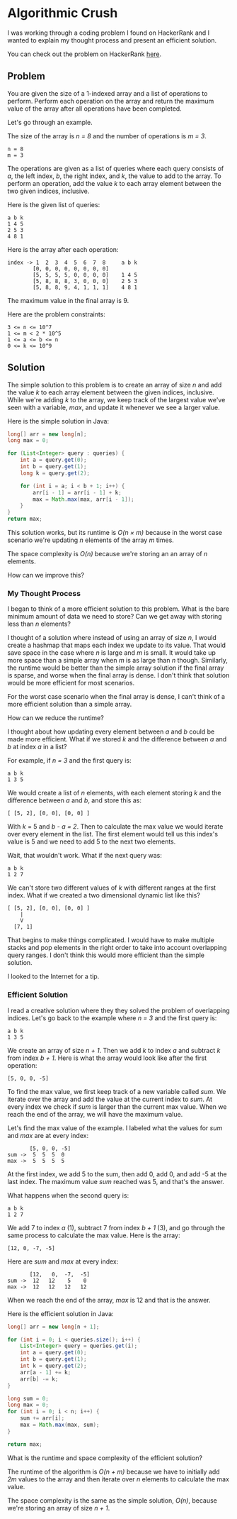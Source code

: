 # Algorithmic Crush

I was working through a coding problem I found on HackerRank and I wanted to explain my thought process and present an efficient solution.

You can check out the problem on HackerRank [here](https://www.hackerrank.com/challenges/crush/problem).

## Problem

You are given the size of a 1-indexed array and a list of operations to perform. Perform each operation on the array and return the maximum value of the array after all operations have been completed.

Let's go through an example.

The size of the array is *n = 8* and the number of operations is *m = 3*. 

```
n = 8
m = 3
```

The operations are given as a list of queries where each query consists of *a*, the left index, *b*, the right index, and *k*, the value to add to the array. To perform an operation, add the value *k* to each array element between the two given indices, inclusive.

Here is the given list of queries:

```
a b k
1 4 5
2 5 3
4 8 1
```

Here is the array after each operation:

```
index -> 1  2  3  4  5  6  7  8     a b k
        [0, 0, 0, 0, 0, 0, 0, 0]
		[5, 5, 5, 5, 0, 0, 0, 0]    1 4 5
		[5, 8, 8, 8, 3, 0, 0, 0]    2 5 3
        [5, 8, 8, 9, 4, 1, 1, 1]    4 8 1
```

The maximum value in the final array is 9.

Here are the problem constraints:

```
3 <= n <= 10^7
1 <= m < 2 * 10^5
1 <= a <= b <= n
0 <= k <= 10^9
```

## Solution

The simple solution to this problem is to create an array of size *n* and add the value *k* to each array element between the given indices, inclusive. While we're adding *k* to the array, we keep track of the largest value we've seen with a variable, *max*, and update it whenever we see a larger value.

Here is the simple solution in Java:

```java
long[] arr = new long[n];
long max = 0;

for (List<Integer> query : queries) {
	int a = query.get(0);
	int b = query.get(1);
	long k = query.get(2);

	for (int i = a; i < b + 1; i++) {
		arr[i - 1] = arr[i - 1] + k;
		max = Math.max(max, arr[i - 1]);
	}
}
return max;
```

This solution works, but its runtime is *O(n × m)* because in the worst case scenario we're updating *n* elements of the array *m* times.

The space complexity is *O(n)* because we're storing an an array of *n* elements.

How can we improve this?

### My Thought Process

I began to think of a more efficient solution to this problem. What is the bare minimum amount of data we need to store? Can we get away with storing less than *n* elements?

I thought of a solution where instead of using an array of size *n*, I would create a hashmap that maps each index we update to its value. That would save space in the case where *n* is large and *m* is small. It would take up more space than a simple array when *m* is as large than *n* though. Similarly, the runtime would be better than the simple array solution if the final array is sparse, and worse when the final array is dense. I don't think that solution would be more efficient for most scenarios.

For the worst case scenario when the final array is dense, I can't think of a more efficient solution than a simple array. 

How can we reduce the runtime?

I thought about how updating every element between *a* and *b* could be made more efficient. What if we stored *k* and the difference between *a* and *b* at index *a* in a list?

For example, if *n = 3* and the first query is:

```
a b k
1 3 5
```

We would create a list of *n* elements, with each element storing *k* and the difference between *a* and *b*, and store this as:

```
[ [5, 2], [0, 0], [0, 0] ]
```

With *k* = 5 and *b - a = 2*. Then to calculate the max value we would iterate over every element in the list. The first element would tell us this index's value is 5 and we need to add 5 to the next two elements. 

Wait, that wouldn't work. What if the next query was:

```
a b k
1 2 7
```

We can't store two different values of *k* with different ranges at the first index. What if we created a two dimensional dynamic list like this?

```
[ [5, 2], [0, 0], [0, 0] ]
    |
    V
  [7, 1]
```

That begins to make things complicated. I would have to make multiple stacks and pop elements in the right order to take into account overlapping query ranges. I don't think this would more efficient than the simple solution.

I looked to the Internet for a tip.

### Efficient Solution

I read a creative solution where they they solved the problem of overlapping indices. Let's go back to the example where *n = 3* and the first query is:

```
a b k
1 3 5
```

We create an array of size *n + 1*. Then we add *k* to index *a* and subtract *k* from index *b + 1*. Here is what the array would look like after the first operation:

```
[5, 0, 0, -5]
```

To find the max value, we first keep track of a new variable called *sum*. We iterate over the array and add the value at the current index to *sum*. At every index we check if *sum* is larger than the current max value. When we reach the end of the array, we will have the maximum value.

Let's find the max value of the example. I labeled what the values for *sum* and *max* are at every index:

```
       [5, 0, 0, -5]
sum ->  5  5  5  0
max ->  5  5  5  5
```

At the first index, we add 5 to the sum, then add 0, add 0, and add -5 at the last index. The maximum value *sum* reached was 5, and that's the answer.

What happens when the second query is:

```
a b k
1 2 7
```

We add 7 to index *a* (1), subtract 7 from index *b + 1* (3), and go through the same process to calculate the max value. Here is the array:

```
[12, 0, -7, -5]
```

Here are *sum* and *max* at every index:

```
       [12,   0,  -7,  -5]
sum ->  12   12    5    0
max ->  12   12   12   12
```

When we reach the end of the array, *max* is 12 and that is the answer.

Here is the efficient solution in Java:

```java
long[] arr = new long[n + 1];

for (int i = 0; i < queries.size(); i++) {
	List<Integer> query = queries.get(i);
	int a = query.get(0);
	int b = query.get(1);
	int k = query.get(2);
	arr[a - 1] += k;
	arr[b] -= k;
}

long sum = 0;
long max = 0;
for (int i = 0; i < n; i++) {
	sum += arr[i];
	max = Math.max(max, sum);
}

return max;
```

What is the runtime and space complexity of the efficient solution?

The runtime of the algorithm is *O(n + m)* because we have to initially add *2m* values to the array and then iterate over *n* elements to calculate the max value.

The space complexity is the same as the simple solution, *O(n)*, because we're storing an array of size *n + 1*.